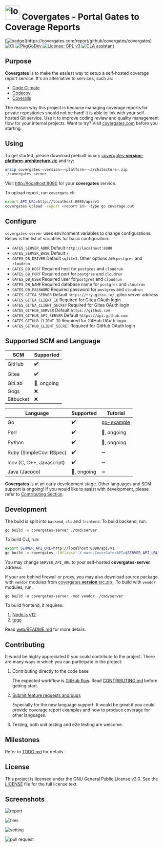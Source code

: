 <h1> <img src="https://covergates.com/logo.png" alt="logo" width="48" height=48> Covergates - Portal Gates to Coverage Reports</h1>

[![badge](https://covergates.com/api/v1/reports/bsi5dvi23akg00a0tgl0/badge?)](https://covergates.com/report/github/covergates/covergates)
![CI](https://github.com/covergates/covergates/workflows/CI/badge.svg)
[![PkgGoDev](https://pkg.go.dev/badge/github.com/covergates/covergates)](https://pkg.go.dev/github.com/covergates/covergates)
[![License: GPL v3](https://img.shields.io/badge/License-GPLv3-blue.svg)](https://www.gnu.org/licenses/gpl-3.0)
[![CLA assistant](https://cla-assistant.io/readme/badge/covergates/covergates)](https://cla-assistant.io/covergates/covergates)

## Purpose

**Covergates** is to make the easiest way to setup a self-hosted coverage report service.
It's an alternative to services, such as:

- [Code Climate](https://codeclimate.com/)
- [Codecov](https://codecov.io/)
- [Coveralls](https://coveralls.io/)

The reason why this project is because managing coverage reports for private repositories should not be hard!
It is able to link with your self-hosted Git service.
Use it to improve coding review and quality management flow for your internal projects.
Want to try? Visit [covergates.com](https://covergates.com) before you starting.

## Using

To get started, please download prebuilt binary [covergates-**version**-**platform**-**architecture**.zip](https://github.com/covergates/covergates/releases) and try:

```sh
unzip covergates-<version>-<platform>-<architecture>.zip
./covergates-server
```

Visit [http://localhost:8080](http://localhost:8080) for your **covergates** service.

To upload report, run `covergate` cli:

```sh
export API_URL=http://localhost:8080/api/v1
covergates upload -report <report id> -type go coverage.out
```

## Configure

`covergates-server` uses environment variables to change configurations.
Below is the list of variables for basic configuration:

- `GATES_SERVER_ADDR` Default `http://localhost:8080`
- `GATES_SERVER_BASE` Default `/`
- `GATES_DB_DRIVER` Default `sqlite3`. Other options are `postgres` and `cloudrun`
- `GATES_DB_HOST` Required host for `postgres` and `cloudrun`
- `GATES_DB_PORT` Required port for `postgres` and `cloudrun`
- `GATES_DB_USER` Required user for`postgres` and `cloudrun`
- `GATES_DB_NAME` Required database name for `postgres` and `cloudrun`
- `GATES_DB_PASSWORD` Required password for `postgres` and `cloudrun`
- `GATES_GITEA_SERVER` Default `https://try.gitea.io/`, gitea server address
- `GATES_GITEA_CLIENT_ID` Required for Gitea OAuth login
- `GATES_GITEA_CLIENT_SECRET` Required for Gitea OAuth login
- `GATES_GITHUB_SERVER` Default `https://github.com`
- `GATES_GITHUB_API_SERVER` Default `https://api.github.com`
- `GATES_GITHUB_CLIENT_ID` Required for GitHub OAuth login
- `GATES_GITHUB_CLIENT_SECRET` Required for GitHub OAuth login

## Supported SCM and Language

|SCM|Supported|
|---|---------|
|GitHub|:heavy_check_mark:|
|Gitea|:heavy_check_mark:|
|GitLab|:wrench:, ongoing|
|Gogs|:x:|
|Bitbucket|:x:|



|Language|Supported|Tutorial|
|--------|---------|--------|
|Go|:heavy_check_mark:|[go-example](https://github.com/covergates/go-example)|
|Perl|:heavy_check_mark:|:wrench:, ongoing|
|Python|:heavy_check_mark:|:wrench:, ongoing|
|Ruby (SimpleCov: RSpec)|:heavy_check_mark:|:heavy_minus_sign:|
|lcov (C, C++, Javascript)|:heavy_check_mark:|:heavy_minus_sign:|
|Java (Jacoco)|:wrench:, ongoing|:heavy_minus_sign:|

**Covergates** is at an early development stage.
Other languages and SCM support is ongoing!
If you would like to assist with development, please refer to [Contributing Section](#contributing).

## Development

The build is split into `backend`, `cli` and `frontend`. To build backend, run:

```sh
go build -o covergates-server ./cmd/server
```

To build CLI, run:

```sh
export SERVER_API_URL=http://localhost:8080/api/v1
go build -o covergates -ldflags="-X main.CoverGatesAPI=$SERVER_API_URL" ./cmd/cli
```

You may change `SERVER_API_URL` to your self-hosted **covergates-server** address.

If your are behind firewall or proxy,
you may also download source package with `vendor` modules from [covergates.**version**.src.zip
](https://github.com/covergates/covergates/releases). To build with `vendor` modules, run:

```
go build -o covergates-server -mod vendor ./cmd/server
```

To build frontend, it requires:

1. [Node.js v12](https://nodejs.org/en/download/)
2. [togo](https://github.com/bradrydzewski/togo)

Read [web/README.md](https://github.com/covergates/covergates/blob/master/web/README.md) for more details.

## Contributing

It would be highly appreciated if you could contribute to the project.
There are many ways in which you can participate in the project:

1. Contributing directly to the code base

    The expected workflow is [GitHub flow](https://guides.github.com/introduction/flow/).
    Read [CONTRIBUTING.md](https://github.com/covergates/covergates/blob/master/CONTRIBUTING.md) before getting start.

2. [Submit feature requests and bugs](https://github.com/covergates/covergates/issues)

    Especially for the new language support.
    It would be great if you could provide coverage report examples and how to produce coverage for other languages.

3. Testing, both unit testing and e2e testing are welcome.

## Milestones

Refer to [TODO.md](https://github.com/covergates/covergates/blob/master/TODO.md) for details.

## License

This project is licensed under the GNU General Public License v3.0. See the [LICENSE](https://github.com/covergates/covergates/blob/master/LICENSE) file for the full license text.

## Screenshots

![report](https://raw.githubusercontent.com/covergates/brand/master/screenshots/covergates.png)


![files](https://raw.githubusercontent.com/covergates/brand/master/screenshots/covergates_code.png)


![setting](https://raw.githubusercontent.com/covergates/brand/master/screenshots/covergates_setting.png)

![pull request](https://raw.githubusercontent.com/covergates/brand/master/screenshots/covergates_pr.png)

